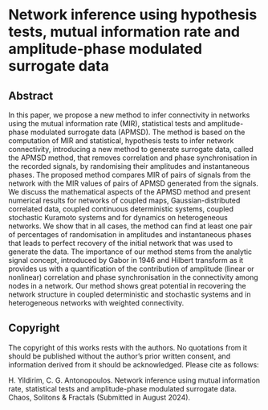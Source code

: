 # Network inference using hypothesis tests, mutual information rate and amplitude-phase modulated surrogate data

## Abstract

In this paper, we propose a new method to infer connectivity in networks using the mutual information rate (MIR), statistical tests and amplitude-phase modulated surrogate data (APMSD). The method is based on the computation of MIR and statistical, hypothesis tests to infer network connectivity, introducing a new method to generate surrogate data, called the APMSD method, that removes correlation and phase synchronisation in the recorded signals, by randomising their amplitudes and instantaneous phases. The proposed method compares MIR of pairs of signals from the network with the MIR values of pairs of APMSD generated from the signals. We discuss the mathematical aspects of the APMSD method and present numerical results for networks of coupled maps, Gaussian-distributed correlated data, coupled continuous deterministic systems, coupled stochastic Kuramoto systems and for dynamics on heterogeneous networks. We show that in all cases, the method can find at least one pair of percentages of randomisation in amplitudes and instantaneous phases that leads to perfect recovery of the initial network that was used to generate the data. The importance of our method stems from the analytic signal concept, introduced by Gabor in 1946 and Hilbert transform as it provides us with a quantification of the contribution of amplitude (linear or nonlinear) correlation and phase synchronisation in the connectivity among nodes in a network. Our method shows great potential in recovering the network structure in coupled deterministic and stochastic systems and in heterogeneous networks with weighted connectivity.

## Copyright

The copyright of this works rests with the authors. No quotations from it should be published without the author’s prior written consent, and information derived from it should be acknowledged. Please cite as follows:

H. Yildirim, C. G. Antonopoulos. Network inference using mutual information rate, statistical tests and amplitude-phase modulated surrogate data. Chaos, Solitons & Fractals (Submitted in August 2024).

